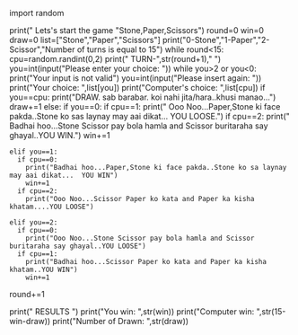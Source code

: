 
import random

print("   Lets\'s start the game \"Stone,Paper,Scissors")
round=0
win=0
draw=0
list=["Stone","Paper","Scissors"]
print("0-Stone","1-Paper","2-Scissor","Number of turns is equal to 15")
while round<15:
  cpu=random.randint(0,2)
  print("         TURN-",str(round+1),"       ")
  you=int(input("Please enter your choice: "))
  while you>2 or you<0:
    print("Your input is not valid")
    you=int(input("Please insert again: "))
  print("Your choice: ",list[you])
  print("Computer's choice: ",list[cpu])
  if you==cpu:
    print("DRAW.  sab barabar. koi nahi jita/hara..khusi manao...")
    draw+=1
  else:
    if you==0:
      if cpu==1:
        print(" Ooo Noo...Paper,Stone ki face pakda..Stone ko sas laynay may aai dikat...  YOU LOOSE.")
      if cpu==2:
        print(" Badhai hoo...Stone Scissor pay bola hamla and Scissor buritaraha say ghayal..YOU WIN.")
        win+=1

    elif you==1:
      if cpu==0:
        print("Badhai hoo...Paper,Stone ki face pakda..Stone ko sa laynay may aai dikat...  YOU WIN")
        win+=1
      if cpu==2:
        print("Ooo Noo...Scissor Paper ko kata and Paper ka kisha  khatam....YOU LOOSE")

    elif you==2:
      if cpu==0:
        print("Ooo Noo...Stone Scissor pay bola hamla and Scissor buritaraha say ghayal..YOU LOOSE")
      if cpu==1:
        print("Badhai hoo...Scissor Paper ko kata and Paper ka kisha khatam..YOU WIN")
        win+=1

  round+=1

print("       RESULTS       ")
print("You win: ",str(win))
print("Computer win: ",str(15-win-draw))
print("Number of Drawn: ",str(draw))
